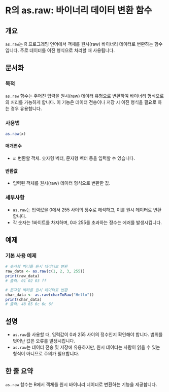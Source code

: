 <!--
Meta Description: # R의 as.raw: 바이너리 데이터 변환 함수 ## 개요 `as.raw`는 R 프로그래밍 언어에서 객체를 원시(raw) 바이너리 데이터로 변환하는 함수입니다. 주로 데이터를 이진 형식으로 처리할 때 사용됩니다. ## 문서화 ### 목적 `as.raw` 함수는 주어진...
Meta Keywords: raw, 데이터, 데이터로, 바이너리, 객체를
-->

# R의 as.raw: 바이너리 데이터 변환 함수

## 개요
`as.raw`는 R 프로그래밍 언어에서 객체를 원시(raw) 바이너리 데이터로 변환하는 함수입니다. 주로 데이터를 이진 형식으로 처리할 때 사용됩니다.

## 문서화

### 목적
`as.raw` 함수는 주어진 입력을 원시(raw) 데이터 유형으로 변환하여 바이너리 형식으로의 처리를 가능하게 합니다. 이 기능은 데이터 전송이나 저장 시 이진 형식을 필요로 하는 경우 유용합니다.

### 사용법
```R
as.raw(x)
```

#### 매개변수
- `x`: 변환할 객체. 숫자형 벡터, 문자형 벡터 등을 입력할 수 있습니다.

#### 반환값
- 입력된 객체를 원시(raw) 데이터 형식으로 변환한 값.

### 세부사항
- `as.raw`는 입력값을 0에서 255 사이의 정수로 해석하고, 이를 원시 데이터로 변환합니다.
- 각 숫자는 1바이트를 차지하며, 0과 255를 초과하는 정수는 에러를 발생시킵니다.

## 예제

### 기본 사용 예제
```R
# 숫자형 벡터를 원시 데이터로 변환
raw_data <- as.raw(c(1, 2, 3, 255))
print(raw_data)
# 출력: 01 02 03 ff

# 문자형 벡터를 원시 데이터로 변환
char_data <- as.raw(charToRaw("Hello"))
print(char_data)
# 출력: 48 65 6c 6c 6f
```

## 설명
- `as.raw`를 사용할 때, 입력값이 0과 255 사이의 정수인지 확인해야 합니다. 범위를 벗어난 값은 오류를 발생시킵니다.
- `as.raw`는 데이터 전송 및 저장에 유용하지만, 원시 데이터는 사람이 읽을 수 있는 형식이 아니므로 주의가 필요합니다.

## 한 줄 요약
`as.raw` 함수는 R에서 객체를 원시 바이너리 데이터로 변환하는 기능을 제공합니다.